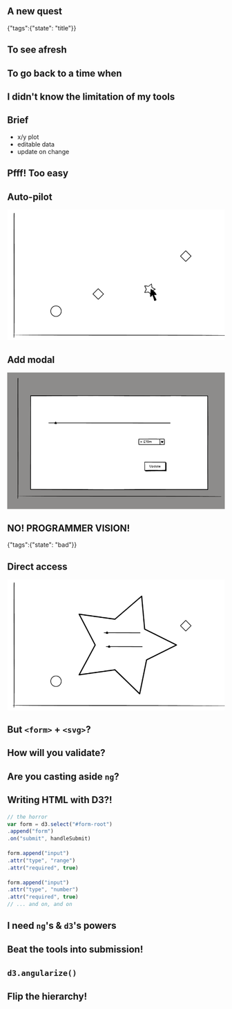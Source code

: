 ## A new quest
{"tags":{"state": "title"}}

## To see afresh

## To go back to a time when

## I didn't know the limitation of my tools

## Brief

- x/y plot
- editable data
- update on change

## Pfff! Too easy

## Auto-pilot

![boring chart](img/chart-boring.png)

## Add modal

![boring modal](img/chart-modal.png)

## NO! PROGRAMMER VISION!
{"tags":{"state": "bad"}}

## Direct access

![cool idea](img/direct-access.png)

## But `<form>` + `<svg>`?

## How will you validate?

## Are you casting aside `ng`?

## Writing HTML with D3?!

```js
// the horror
var form = d3.select("#form-root")
.append("form")
.on("submit", handleSubmit)

form.append("input")
.attr("type", "range")
.attr("required", true)

form.append("input")
.attr("type", "number")
.attr("required", true)
// ... and on, and on
```

## I need `ng`'s & `d3`'s powers

## Beat the tools into submission!

## `d3.angularize()`

## Flip the hierarchy!

##  

<svg id='resolutionDemo' class="demo"></svg>

<script>
onSlideWithElementShown(document.getElementById("resolutionDemo"), function() {
  resolutionDemo.fromHook.apply(null, arguments);
})
</script>

##  
